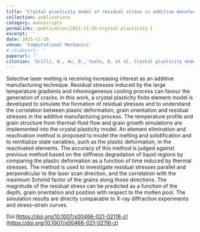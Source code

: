 ```yaml
---
title: "Crystal plasticity model of residual stress in additive manufacturing using the element elimination and reactivation method"
collection: publications
category: manuscripts
permalink: /publication/2021-11-26-Crystal-plasticity-1
excerpt: ''
date: 2021-11-26
venue: 'Computational Mechanics'
# slidesurl: ''
paperurl: ''
citation: 'Grilli, N., Hu, D., Yushu, D. et al. Crystal plasticity model of residual stress in additive manufacturing using the element elimination and reactivation method. Comput Mech 69, 825–845 (2022).'
---
```


Selective laser melting is receiving increasing interest as an additive manufacturing technique. Residual stresses induced by the large temperature gradients and inhomogeneous cooling process can favour the generation of cracks. In this work, a crystal plasticity finite element model is developed to simulate the formation of residual stresses and to understand the correlation between plastic deformation, grain orientation and residual stresses in the additive manufacturing process. The temperature profile and grain structure from thermal-fluid flow and grain growth simulations are implemented into the crystal plasticity model. An element elimination and reactivation method is proposed to model the melting and solidification and to reinitialize state variables, such as the plastic deformation, in the reactivated elements. The accuracy of this method is judged against previous method based on the stiffness degradation of liquid regions by comparing the plastic deformation as a function of time induced by thermal stresses. The method is used to investigate residual stresses parallel and perpendicular to the laser scan direction, and the correlation with the maximum Schmid factor of the grains along those directions. The magnitude of the residual stress can be predicted as a function of the depth, grain orientation and position with respect to the molten pool. The simulation results are directly comparable to X-ray diffraction experiments and stress–strain curves.

Doi:[https://doi.org/10.1007/s00466-021-02116-z](https://doi.org/10.1007/s00466-021-02116-z)
